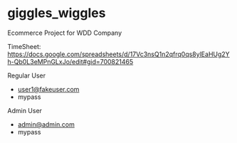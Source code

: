 # giggles_wiggles
Ecommerce Project for WDD Company

TimeSheet: https://docs.google.com/spreadsheets/d/17Vc3nsQ1n2qfrq0qs8ylEaHUg2Yh-Qb0L3eMPnGLxJo/edit#gid=700821465

Regular User
 - user1@fakeuser.com
 - mypass


Admin User
 - admin@admin.com
 - mypass